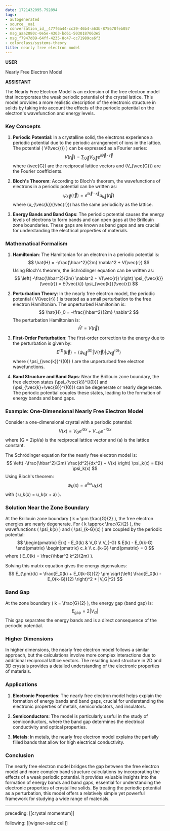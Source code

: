 ```yaml
---
date: 1721432095.792894
tags:
- autogenerated
- source__oai
- conversation_id__477f6a44-cc39-46b4-a63b-875670feb057
- msg_aaa2080c-0e5e-4303-bd61-5030187063e5
- msg_f7947d09-64ff-4235-8c47-cc71989ca6f3
- colorclass/systems-theory
title: nearly free electron model
---
```


**USER**

Nearly Free Electron Model


**ASSISTANT**

The Nearly Free Electron Model is an extension of the free electron model that incorporates the weak periodic potential of the crystal lattice. This model provides a more realistic description of the electronic structure in solids by taking into account the effects of the periodic potential on the electron's wavefunction and energy levels.

### Key Concepts

1. **Periodic Potential**:
   In a crystalline solid, the electrons experience a periodic potential due to the periodic arrangement of ions in the lattice. The potential \( V(\vec{r}) \) can be expressed as a Fourier series:
   $$
   V(\vec{r}) = \sum_{\vec{G}} V_{\vec{G}} e^{i \vec{G} \cdot \vec{r}}
   $$
   where \(\vec{G}\) are the reciprocal lattice vectors and \(V_{\vec{G}}\) are the Fourier coefficients.

2. **Bloch's Theorem**:
   According to Bloch's theorem, the wavefunctions of electrons in a periodic potential can be written as:
   $$
   \psi_{\vec{k}}(\vec{r}) = e^{i \vec{k} \cdot \vec{r}} u_{\vec{k}}(\vec{r})
   $$
   where \(u_{\vec{k}}(\vec{r})\) has the same periodicity as the lattice.

3. **Energy Bands and Band Gaps**:
   The periodic potential causes the energy levels of electrons to form bands and can open gaps at the Brillouin zone boundaries. These gaps are known as band gaps and are crucial for understanding the electrical properties of materials.

### Mathematical Formalism

1. **Hamiltonian**:
   The Hamiltonian for an electron in a periodic potential is:
   $$
   \hat{H} = -\frac{\hbar^2}{2m} \nabla^2 + V(\vec{r})
   $$
   Using Bloch's theorem, the Schrödinger equation can be written as:
   $$
   \left( -\frac{\hbar^2}{2m} \nabla^2 + V(\vec{r}) \right) \psi_{\vec{k}}(\vec{r}) = E(\vec{k}) \psi_{\vec{k}}(\vec{r})
   $$

2. **Perturbation Theory**:
   In the nearly free electron model, the periodic potential \( V(\vec{r}) \) is treated as a small perturbation to the free electron Hamiltonian. The unperturbed Hamiltonian is:
   $$
   \hat{H}_0 = -\frac{\hbar^2}{2m} \nabla^2
   $$
   The perturbation Hamiltonian is:
   $$
   \hat{H}' = V(\vec{r})
   $$

3. **First-Order Perturbation**:
   The first-order correction to the energy due to the perturbation is given by:
   $$
   E^{(1)}(\vec{k}) = \langle \psi_{\vec{k}}^{(0)} | V(\vec{r}) | \psi_{\vec{k}}^{(0)} \rangle
   $$
   where \( \psi_{\vec{k}}^{(0)} \) are the unperturbed free electron wavefunctions.

4. **Band Structure and Band Gaps**:
   Near the Brillouin zone boundary, the free electron states \(\psi_{\vec{k}}^{(0)}\) and \(\psi_{\vec{k}+\vec{G}}^{(0)}\) can be degenerate or nearly degenerate. The periodic potential couples these states, leading to the formation of energy bands and band gaps.

### Example: One-Dimensional Nearly Free Electron Model

Consider a one-dimensional crystal with a periodic potential:
$$
V(x) = V_G e^{iGx} + V_{-G} e^{-iGx}
$$
where \(G = 2\pi/a\) is the reciprocal lattice vector and \(a\) is the lattice constant.

The Schrödinger equation for the nearly free electron model is:
$$
\left( -\frac{\hbar^2}{2m} \frac{d^2}{dx^2} + V(x) \right) \psi_k(x) = E(k) \psi_k(x)
$$
Using Bloch's theorem:
$$
\psi_k(x) = e^{ikx} u_k(x)
$$
with \( u_k(x) = u_k(x + a) \).

### Solution Near the Zone Boundary

At the Brillouin zone boundary \( k = \pm \frac{G}{2} \), the free electron energies are nearly degenerate. For \( k \approx \frac{G}{2} \), the wavefunctions \( \psi_k(x) \) and \( \psi_{k-G}(x) \) are coupled by the periodic potential:
$$
\begin{pmatrix}
E(k) - E_0(k) & V_G \\
V_{-G} & E(k) - E_0(k-G)
\end{pmatrix}
\begin{pmatrix}
c_k \\
c_{k-G}
\end{pmatrix}
= 0
$$
where \( E_0(k) = \frac{\hbar^2 k^2}{2m} \).

Solving this matrix equation gives the energy eigenvalues:
$$
E_{\pm}(k) = \frac{E_0(k) + E_0(k-G)}{2} \pm \sqrt{\left( \frac{E_0(k) - E_0(k-G)}{2} \right)^2 + |V_G|^2}
$$

### Band Gap

At the zone boundary \( k = \frac{G}{2} \), the energy gap (band gap) is:
$$
E_{\text{gap}} = 2|V_G|
$$
This gap separates the energy bands and is a direct consequence of the periodic potential.

### Higher Dimensions

In higher dimensions, the nearly free electron model follows a similar approach, but the calculations involve more complex interactions due to additional reciprocal lattice vectors. The resulting band structure in 2D and 3D crystals provides a detailed understanding of the electronic properties of materials.

### Applications

1. **Electronic Properties**:
   The nearly free electron model helps explain the formation of energy bands and band gaps, crucial for understanding the electronic properties of metals, semiconductors, and insulators.

2. **Semiconductors**:
   The model is particularly useful in the study of semiconductors, where the band gap determines the electrical conductivity and optical properties.

3. **Metals**:
   In metals, the nearly free electron model explains the partially filled bands that allow for high electrical conductivity.

### Conclusion

The nearly free electron model bridges the gap between the free electron model and more complex band structure calculations by incorporating the effects of a weak periodic potential. It provides valuable insights into the formation of energy bands and band gaps, essential for understanding the electronic properties of crystalline solids. By treating the periodic potential as a perturbation, this model offers a relatively simple yet powerful framework for studying a wide range of materials.


---

preceding: [[crystal momentum]]  


following: [[wigner-seitz cell]]